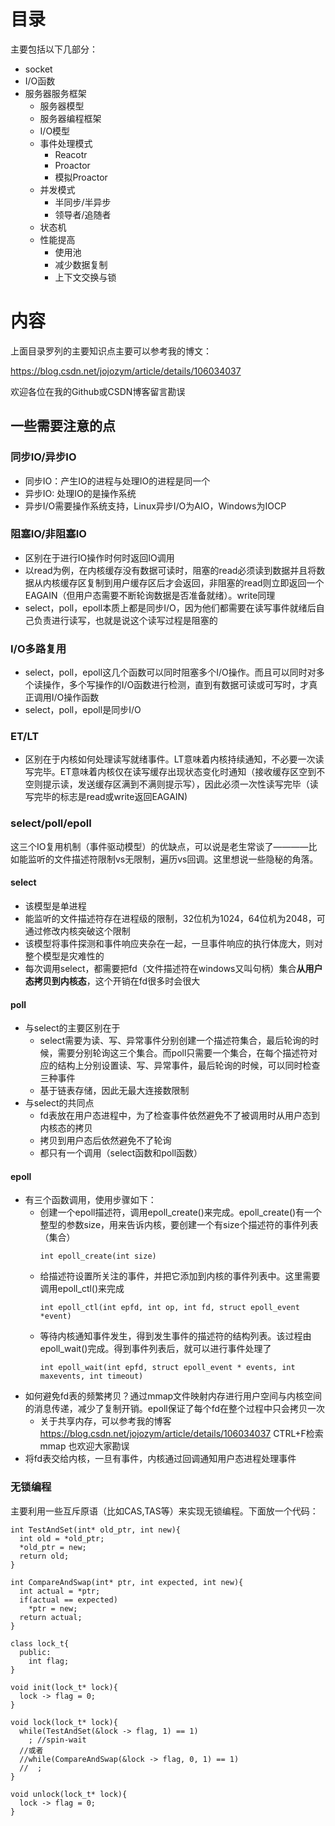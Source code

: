 # 目录

主要包括以下几部分：
- socket
- I/O函数
- 服务器服务框架
  - 服务器模型
  - 服务器编程框架
  - I/O模型
  - 事件处理模式
    - Reacotr
    - Proactor
    - 模拟Proactor
  - 并发模式
    - 半同步/半异步
    - 领导者/追随者
  - 状态机
  - 性能提高
    - 使用池
    - 减少数据复制
    - 上下文交换与锁


# 内容
  
上面目录罗列的主要知识点主要可以参考我的博文：

https://blog.csdn.net/jojozym/article/details/106034037

欢迎各位在我的Github或CSDN博客留言勘误
## 一些需要注意的点
### 同步IO/异步IO
- 同步IO：产生IO的进程与处理IO的进程是同一个
- 异步IO: 处理IO的是操作系统
- 异步I/O需要操作系统支持，Linux异步I/O为AIO，Windows为IOCP
### 阻塞IO/非阻塞IO
- 区别在于进行IO操作时何时返回IO调用
- 以read为例，在内核缓存没有数据可读时，阻塞的read必须读到数据并且将数据从内核缓存区复制到用户缓存区后才会返回，非阻塞的read则立即返回一个EAGAIN（但用户态需要不断轮询数据是否准备就绪）。write同理
- select，poll，epoll本质上都是同步I/O，因为他们都需要在读写事件就绪后自己负责进行读写，也就是说这个读写过程是阻塞的
### I/O多路复用
- select，poll，epoll这几个函数可以同时阻塞多个I/O操作。而且可以同时对多个读操作，多个写操作的I/O函数进行检测，直到有数据可读或可写时，才真正调用I/O操作函数
- select，poll，epoll是同步I/O
### ET/LT
- 区别在于内核如何处理读写就绪事件。LT意味着内核持续通知，不必要一次读写完毕。ET意味着内核仅在读写缓存出现状态变化时通知（接收缓存区空到不空则提示读，发送缓存区满到不满则提示写），因此必须一次性读写完毕（读写完毕的标志是read或write返回EAGAIN)
### select/poll/epoll

这三个IO复用机制（事件驱动模型）的优缺点，可以说是老生常谈了————比如能监听的文件描述符限制vs无限制，遍历vs回调。这里想说一些隐秘的角落。
#### select
- 该模型是单进程
- 能监听的文件描述符存在进程级的限制，32位机为1024，64位机为2048，可通过修改内核突破这个限制
- 该模型将事件探测和事件响应夹杂在一起，一旦事件响应的执行体庞大，则对整个模型是灾难性的
- 每次调用select，都需要把fd（文件描述符在windows又叫句柄）集合**从用户态拷贝到内核态**，这个开销在fd很多时会很大
#### poll
- 与select的主要区别在于
  - select需要为读、写、异常事件分别创建一个描述符集合，最后轮询的时候，需要分别轮询这三个集合。而poll只需要一个集合，在每个描述符对应的结构上分别设置读、写、异常事件，最后轮询的时候，可以同时检查三种事件
  - 基于链表存储，因此无最大连接数限制
- 与select的共同点
  - fd表放在用户态进程中，为了检查事件依然避免不了被调用时从用户态到内核态的拷贝
  - 拷贝到用户态后依然避免不了轮询
  - 都只有一个调用（select函数和poll函数）
#### epoll
  - 有三个函数调用，使用步骤如下：
    - 创建一个epoll描述符，调用epoll_create()来完成。epoll_create()有一个整型的参数size，用来告诉内核，要创建一个有size个描述符的事件列表（集合）
      ```
      int epoll_create(int size)
      ```
    - 给描述符设置所关注的事件，并把它添加到内核的事件列表中。这里需要调用epoll_ctl()来完成
      ```
      int epoll_ctl(int epfd, int op, int fd, struct epoll_event *event)
      ```
    - 等待内核通知事件发生，得到发生事件的描述符的结构列表。该过程由epoll_wait()完成。得到事件列表后，就可以进行事件处理了
      ```
      int epoll_wait(int epfd, struct epoll_event * events, int maxevents, int timeout)
      ```
  - 如何避免fd表的频繁拷贝？通过mmap文件映射内存进行用户空间与内核空间的消息传递，减少了复制开销。epoll保证了每个fd在整个过程中只会拷贝一次
    - 关于共享内存，可以参考我的博客 https://blog.csdn.net/jojozym/article/details/106034037 CTRL+F检索mmap 也欢迎大家勘误
  - 将fd表交给内核，一旦有事件，内核通过回调通知用户态进程处理事件
  
### 无锁编程
  主要利用一些互斥原语（比如CAS,TAS等）来实现无锁编程。下面放一个代码：
  ```
  int TestAndSet(int* old_ptr, int new){
    int old = *old_ptr;
    *old_ptr = new;
    return old;
  }
  
  int CompareAndSwap(int* ptr, int expected, int new){
    int actual = *ptr;
    if(actual == expected)
      *ptr = new;
    return actual;
  }
  
  class lock_t{
    public:
      int flag;
  }
  
  void init(lock_t* lock){
    lock -> flag = 0;
  }
  
  void lock(lock_t* lock){
    while(TestAndSet(&lock -> flag, 1) == 1)
      ; //spin-wait
    //或者
    //while(CompareAndSwap(&lock -> flag, 0, 1) == 1)
    //  ;
  }
  
  void unlock(lock_t* lock){
    lock -> flag = 0;
  }
  ```
